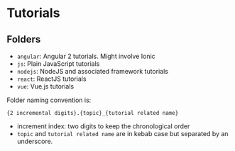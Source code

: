 # Tutorials

## Folders

- `angular`: Angular 2 tutorials. Might involve Ionic
- `js`: Plain JavaScript tutorials
- `nodejs`: NodeJS and associated framework tutorials
- `react`: ReactJS tutorials
- `vue`: Vue.js tutorials

Folder naming convention is:

```
{2 incremental digits}.{topic}_{tutorial related name}
```

- increment index: two digits to keep the chronological order
- `topic` and `tutorial related name` are in kebab case but separated by an underscore.
